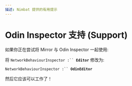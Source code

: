 ```yaml
---
描述: Nimbat 提供的有用提示
---
```


# Odin Inspector 支持 (Support)

如果你正在尝试将 Mirror 与 Odin Inspector 一起使用:

将 ` NetworkBehaviourInspector :``  `**`Editor`** 修改为:

` NetworkBehaviourInspector :``  `**`OdinEditor`**

然后它应该可以工作了！
